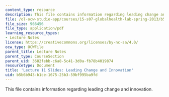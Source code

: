 ```yaml
---
content_type: resource
description: This file contains information regarding leading change and innovation.
file: /ol-ocw-studio-app/courses/15-s07-globalhealth-lab-spring-2013/b5b6b943b1ce167525b359bf995ba9fd_MIT15_S07S13_lec11.pdf
file_size: 966456
file_type: application/pdf
learning_resource_types:
- Lecture Notes
license: https://creativecommons.org/licenses/by-nc-sa/4.0/
ocw_type: OCWFile
parent_title: Lecture Notes
parent_type: CourseSection
parent_uid: 3682febb-c6a8-5c41-3d0a-fb78b4019874
resourcetype: Document
title: 'Lecture 11 Slides: Leading Change and Innovation'
uid: b5b6b943-b1ce-1675-25b3-59bf995ba9fd
---
```

This file contains information regarding leading change and innovation.